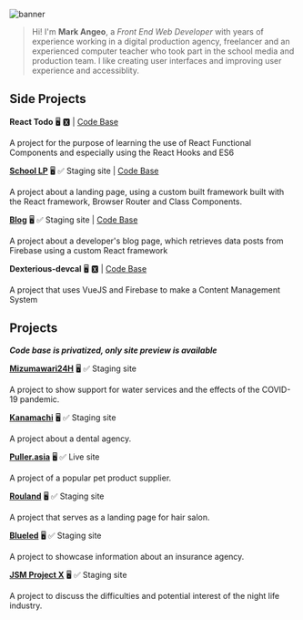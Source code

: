 ![banner](https://user-images.githubusercontent.com/6682514/132101800-fb67a74d-3bdc-4d8d-9bcb-c9ee8b78cba4.jpg)

> Hi! I'm **Mark Angeo**, a *Front End Web Developer* with years of experience working in a digital production agency, freelancer and an experienced computer teacher who took part in the school media and production team. I like creating user interfaces and improving user experience and accessiblity.

<!--
❤️ Watch all types of dramas and anime

▶️ FPS Games

🕵 Problems & Solutions
-->


## Side Projects ##

**React Todo** 🖥 🆇 | [Code Base](https://github.com/MarkCalderon/react-todo)

A project for the purpose of learning the use of React Functional Components and especially using the React Hooks and ES6

**[School LP](http://beautiful-passenger.surge.sh/)** 🖥 ✅  Staging site | [Code Base](https://github.com/MarkCalderon/school_lp)

A project about a landing page, using a custom built framework built with the React framework, Browser Router and Class Components.

**[Blog](devcalderon.surge.sh)** 🖥 ✅  Staging site | [Code Base](https://github.com/MarkCalderon/blog_calderon)

A project about a developer's blog page, which retrieves data posts from Firebase using a custom React framework

**Dexterious-devcal** 🖥 🆇 | [Code Base](https://github.com/MarkCalderon/dexterous-devcal)

A project that uses VueJS and Firebase to make a Content Management System 

## Projects ##
***Code base is privatized, only site preview is available***

**[Mizumawari24H](http://selfish-bat.surge.sh/)** 🖥 ✅  Staging site

A project to show support for water services and the effects of the COVID-19 pandemic.

**[Kanamachi](https://private-stranger.surge.sh/)** 🖥 ✅  Staging site

A project about a dental agency.

**[Puller.asia](https://puller.asia/)** 🖥 ✅  Live site

A project of a popular pet product supplier.

**[Rouland](https://distinct-mountain.surge.sh/)** 🖥 ✅  Staging site

A project that serves as a landing page for hair salon.

**[Blueled](https://fortunate-wind.surge.sh/)** 🖥 ✅  Staging site

A project to showcase information about an insurance agency.

**[JSM Project X](https://distinct-mountain.surge.sh/)** 🖥 ✅  Staging site

A project to discuss the difficulties and potential interest of the night life industry.

<!--
**MarkCalderon/markcalderon** is a ✨ _special_ ✨ repository because its `README.md` (this file) appears on your GitHub profile.

Here are some ideas to get you started:

- 🔭 I’m currently working on ...
- 🌱 I’m currently learning ...
- 👯 I’m looking to collaborate on ...
- 🤔 I’m looking for help with ...
- 💬 Ask me about ...
- 📫 How to reach me: ...
- 😄 Pronouns: ...
- ⚡ Fun fact: ...
-->
